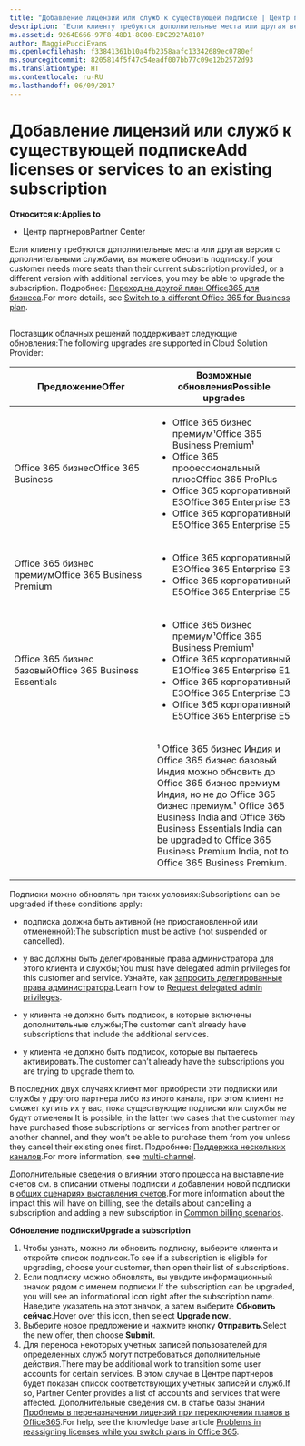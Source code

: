 ```yaml
---
title: "Добавление лицензий или служб к существующей подписке | Центр партнеров"
description: "Если клиенту требуются дополнительные места или другая версия с дополнительными службами, вы можете обновить подписку."
ms.assetid: 9264E666-97F8-48D1-8C00-EDC2927A8107
author: MaggiePucciEvans
ms.openlocfilehash: f33841361b10a4fb2358aafc13342689ec0780ef
ms.sourcegitcommit: 8205814f5f47c54eadf007bb77c09e12b2572d93
ms.translationtype: HT
ms.contentlocale: ru-RU
ms.lasthandoff: 06/09/2017
---
```

# <a name="add-licenses-or-services-to-an-existing-subscription"></a><span data-ttu-id="44499-103">Добавление лицензий или служб к существующей подписке</span><span class="sxs-lookup"><span data-stu-id="44499-103">Add licenses or services to an existing subscription</span></span>

**<span data-ttu-id="44499-104">Относится к:</span><span class="sxs-lookup"><span data-stu-id="44499-104">Applies to</span></span>**

-  <span data-ttu-id="44499-105">Центр партнеров</span><span class="sxs-lookup"><span data-stu-id="44499-105">Partner Center</span></span>

<span data-ttu-id="44499-106">Если клиенту требуются дополнительные места или другая версия с дополнительными службами, вы можете обновить подписку.</span><span class="sxs-lookup"><span data-stu-id="44499-106">If your customer needs more seats than their current subscription provided, or a different version with additional services, you may be able to upgrade the subscription.</span></span> <span data-ttu-id="44499-107">Подробнее: [Переход на другой план Office365 для бизнеса](http://go.microsoft.com/fwlink/p/?LinkId=723577).</span><span class="sxs-lookup"><span data-stu-id="44499-107">For more details, see [Switch to a different Office 365 for Business plan](http://go.microsoft.com/fwlink/p/?LinkId=723577).</span></span>

## <a href="" id="upgradesubscription"></a>


<span data-ttu-id="44499-108">Поставщик облачных решений поддерживает следующие обновления:</span><span class="sxs-lookup"><span data-stu-id="44499-108">The following upgrades are supported in Cloud Solution Provider:</span></span>

<table>
<colgroup>
<col width="50%" />
<col width="50%" />
</colgroup>
<thead>
<tr class="header">
<th><span data-ttu-id="44499-109">Предложение</span><span class="sxs-lookup"><span data-stu-id="44499-109">Offer</span></span></th>
<th><span data-ttu-id="44499-110">Возможные обновления</span><span class="sxs-lookup"><span data-stu-id="44499-110">Possible upgrades</span></span></th>
</tr>
</thead>
<tbody>
<tr class="odd">
<td><span data-ttu-id="44499-111">Office 365 бизнес</span><span class="sxs-lookup"><span data-stu-id="44499-111">Office 365 Business</span></span></td>
<td><ul>
<li><span data-ttu-id="44499-112">Office 365 бизнес премиум¹</span><span class="sxs-lookup"><span data-stu-id="44499-112">Office 365 Business Premium¹</span></span></li>
<li><span data-ttu-id="44499-113">Office 365 профессиональный плюс</span><span class="sxs-lookup"><span data-stu-id="44499-113">Office 365 ProPlus</span></span></li>
<li><span data-ttu-id="44499-114">Office 365 корпоративный E3</span><span class="sxs-lookup"><span data-stu-id="44499-114">Office 365 Enterprise E3</span></span></li>
<li><span data-ttu-id="44499-115">Office 365 корпоративный E5</span><span class="sxs-lookup"><span data-stu-id="44499-115">Office 365 Enterprise E5</span></span></li>
</ul></td>
</tr>
<tr class="even">
<td><span data-ttu-id="44499-116">Office 365 бизнес премиум</span><span class="sxs-lookup"><span data-stu-id="44499-116">Office 365 Business Premium</span></span></td>
<td><ul>
<li><span data-ttu-id="44499-117">Office 365 корпоративный E3</span><span class="sxs-lookup"><span data-stu-id="44499-117">Office 365 Enterprise E3</span></span></li>
<li><span data-ttu-id="44499-118">Office 365 корпоративный E5</span><span class="sxs-lookup"><span data-stu-id="44499-118">Office 365 Enterprise E5</span></span></li>
</ul></td>
</tr>
<tr class="odd">
<td><span data-ttu-id="44499-119">Office 365 бизнес базовый</span><span class="sxs-lookup"><span data-stu-id="44499-119">Office 365 Business Essentials</span></span></td>
<td><ul>
<li><span data-ttu-id="44499-120">Office 365 бизнес премиум¹</span><span class="sxs-lookup"><span data-stu-id="44499-120">Office 365 Business Premium¹</span></span></li>
<li><span data-ttu-id="44499-121">Office 365 корпоративный E1</span><span class="sxs-lookup"><span data-stu-id="44499-121">Office 365 Enterprise E1</span></span></li>
<li><span data-ttu-id="44499-122">Office 365 корпоративный E3</span><span class="sxs-lookup"><span data-stu-id="44499-122">Office 365 Enterprise E3</span></span></li>
<li><span data-ttu-id="44499-123">Office 365 корпоративный E5</span><span class="sxs-lookup"><span data-stu-id="44499-123">Office 365 Enterprise E5</span></span></li>
</ul></td>
</tr>
<tr class="even">
<td></td>
<td><p><span data-ttu-id="44499-124">¹ Office 365 бизнес Индия и Office 365 бизнес базовый Индия можно обновить до Office 365 бизнес премиум Индия, но не до Office 365 бизнес премиум.</span><span class="sxs-lookup"><span data-stu-id="44499-124">¹ Office 365 Business India and Office 365 Business Essentials India can be upgraded to Office 365 Business Premium India, not to Office 365 Business Premium.</span></span></p></td>
</tr>
</tbody>
</table>

 

<span data-ttu-id="44499-125">Подписки можно обновлять при таких условиях:</span><span class="sxs-lookup"><span data-stu-id="44499-125">Subscriptions can be upgraded if these conditions apply:</span></span>

-   <span data-ttu-id="44499-126">подписка должна быть активной (не приостановленной или отмененной);</span><span class="sxs-lookup"><span data-stu-id="44499-126">The subscription must be active (not suspended or cancelled).</span></span>

-   <span data-ttu-id="44499-127">у вас должны быть делегированные права администратора для этого клиента и службы;</span><span class="sxs-lookup"><span data-stu-id="44499-127">You must have delegated admin privileges for this customer and service.</span></span> <span data-ttu-id="44499-128">Узнайте, как [запросить делегированные права администратора](request-a-relationship-with-a-customer.md).</span><span class="sxs-lookup"><span data-stu-id="44499-128">Learn how to [Request delegated admin privileges](request-a-relationship-with-a-customer.md).</span></span>

-   <span data-ttu-id="44499-129">у клиента не должно быть подписок, в которые включены дополнительные службы;</span><span class="sxs-lookup"><span data-stu-id="44499-129">The customer can’t already have subscriptions that include the additional services.</span></span>

-   <span data-ttu-id="44499-130">у клиента не должно быть подписок, которые вы пытаетесь активировать.</span><span class="sxs-lookup"><span data-stu-id="44499-130">The customer can’t already have the subscriptions you are trying to upgrade them to.</span></span>

<span data-ttu-id="44499-131">В последних двух случаях клиент мог приобрести эти подписки или службы у другого партнера либо из иного канала, при этом клиент не сможет купить их у вас, пока существующие подписки или службы не будут отменены.</span><span class="sxs-lookup"><span data-stu-id="44499-131">It is possible, in the latter two cases that the customer may have purchased those subscriptions or services from another partner or another channel, and they won’t be able to purchase them from you unless they cancel their existing ones first.</span></span> <span data-ttu-id="44499-132">Подробнее: [Поддержка нескольких каналов](multichannel.md).</span><span class="sxs-lookup"><span data-stu-id="44499-132">For more information, see [multi-channel](multichannel.md).</span></span>

<span data-ttu-id="44499-133">Дополнительные сведения о влиянии этого процесса на выставление счетов см. в описании отмены подписки и добавлении новой подписки в [общих сценариях выставления счетов](common-billing-scenarios.md).</span><span class="sxs-lookup"><span data-stu-id="44499-133">For more information about the impact this will have on billing, see the details about cancelling a subscription and adding a new subscription in [Common billing scenarios](common-billing-scenarios.md).</span></span>

**<span data-ttu-id="44499-134">Обновление подписки</span><span class="sxs-lookup"><span data-stu-id="44499-134">Upgrade a subscription</span></span>**

1.  <span data-ttu-id="44499-135">Чтобы узнать, можно ли обновить подписку, выберите клиента и откройте список подписок.</span><span class="sxs-lookup"><span data-stu-id="44499-135">To see if a subscription is eligible for upgrading, choose your customer, then open their list of subscriptions.</span></span>
2.  <span data-ttu-id="44499-136">Если подписку можно обновлять, вы увидите информационный значок рядом с именем подписки.</span><span class="sxs-lookup"><span data-stu-id="44499-136">If the subscription can be upgraded, you will see an informational icon right after the subscription name.</span></span> <span data-ttu-id="44499-137">Наведите указатель на этот значок, а затем выберите **Обновить сейчас**.</span><span class="sxs-lookup"><span data-stu-id="44499-137">Hover over this icon, then select **Upgrade now**.</span></span>
3.  <span data-ttu-id="44499-138">Выберите новое предложение и нажмите кнопку **Отправить**.</span><span class="sxs-lookup"><span data-stu-id="44499-138">Select the new offer, then choose **Submit**.</span></span>
4.  <span data-ttu-id="44499-139">Для переноса некоторых учетных записей пользователей для определенных служб могут потребоваться дополнительные действия.</span><span class="sxs-lookup"><span data-stu-id="44499-139">There may be additional work to transition some user accounts for certain services.</span></span> <span data-ttu-id="44499-140">В этом случае в Центре партнеров будет показан список соответствующих учетных записей и служб.</span><span class="sxs-lookup"><span data-stu-id="44499-140">If so, Partner Center provides a list of accounts and services that were affected.</span></span> <span data-ttu-id="44499-141">Дополнительные сведения см. в статье базы знаний [Проблемы в переназначении лицензий при переключении планов в Office365](http://go.microsoft.com/fwlink/p/?LinkId=723576).</span><span class="sxs-lookup"><span data-stu-id="44499-141">For help, see the knowledge base article [Problems in reassigning licenses while you switch plans in Office 365](http://go.microsoft.com/fwlink/p/?LinkId=723576).</span></span>

 

 



